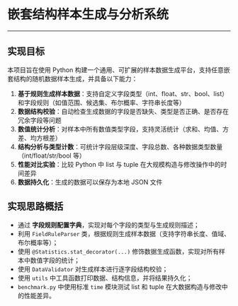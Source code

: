 # 嵌套结构样本生成与分析系统

---

## 实现目标

本项目旨在使用 Python 构建一个通用、可扩展的样本数据生成平台，支持任意嵌套结构的随机数据样本生成，并具备以下能力：

1. **基于规则生成样本数据**：支持自定义字段类型（int、float、str、bool、list）和字段规则（如值范围、候选集、布尔概率、字符串长度等）
2. **数据结构校验**：自动检查生成数据的字段是否缺失、类型是否正确、是否存在冗余字段等问题
3. **数值统计分析**：对样本中所有数值类型字段，支持灵活统计（求和、均值、方差、均方根差）
4. **结构分析与类型计数**：可统计字段层级深度、字段总数、各种数据类型数量（int/float/str/bool 等）
5. **性能对比实验**：比较 Python 中 list 与 tuple 在大规模构造与修改操作中的时间差异
6. **数据持久化**：生成的数据可以保存为本地 JSON 文件


## 实现思路概括

- 通过 **字段规则配置字典**，实现对每个字段的类型与生成规则描述；
- 利用 `FieldRuleParser` 类，根据规则生成样本数据（支持字符串长度、值域、布尔概率等）；
- 使用 `@Statistics.stat_decorator(...)` 修饰数据生成函数，实现对所有样本中数值字段的统计；
- 使用 `DataValidator` 对生成样本进行逐字段结构校验；
- 使用 `utils` 中工具函数打印数据、结构信息，并将结果持久化；
- `benchmark.py` 中使用标准 `time` 模块测试 list 和 tuple 在大数据构造与修改中的性能差异。





